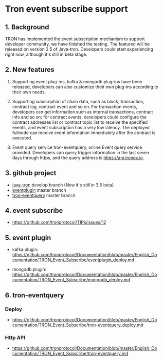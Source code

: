 # Tron event subscribe support 
## 1.  Background
TRON has implemented the event subscription mechanism to support developer community, we have finished the testing. The featured will be released on version 3.5 of Java-tron. Developers could start experiencing right now, although it's still in beta stage.


## 2.  New features
1. Supporting event plug-ins, kafka & mongodb plug-ins have been released, developers can also customize their own plug-ins according to their own needs.

2. Supporting subscription of chain data, such as block, transaction, contract log, contract event and so on. For transaction events, developers can get information such as internal transactions, contract info and so on; for contract events, developers could configure the contract addresses list or contract topic list to receive the specified events, and event subscription has a very low latency. The deployed fullnode can receive event information immediately after the contract is executed.

3. Event query service tron-eventquery, online Event query service provided. Developers can query trigger information in the last seven days through https, and the query address is https://api.tronex.io.

## 3. github project
- [java-tron](https://github.com/tronprotocol/java-tron) develop branch  (Now it's still in 3.5 beta)
- [eventplugin](https://github.com/tronprotocol/event-plugin) master branch
- [tron-eventquery](https://github.com/tronprotocol/tron-eventquery) master branch

## 4. event subscribe
- https://github.com/tronprotocol/TIPs/issues/12

## 5. event plugin
- kafka plugin: https://github.com/tronprotocol/Documentation/blob/master/English_Documentation/TRON_Event_Subscribe/eventplugin_deploy.md

- mongodb plugin: https://github.com/tronprotocol/Documentation/blob/master/English_Documentation/TRON_Event_Subscribe/mongodb_deploy.md

## 6. tron-eventquery
### Deploy
- https://github.com/tronprotocol/Documentation/blob/master/English_Documentation/TRON_Event_Subscribe/tron-eventquery_deploy.md
### Http API
- https://github.com/tronprotocol/Documentation/blob/master/English_Documentation/TRON_Event_Subscribe/tron-eventquery.md
